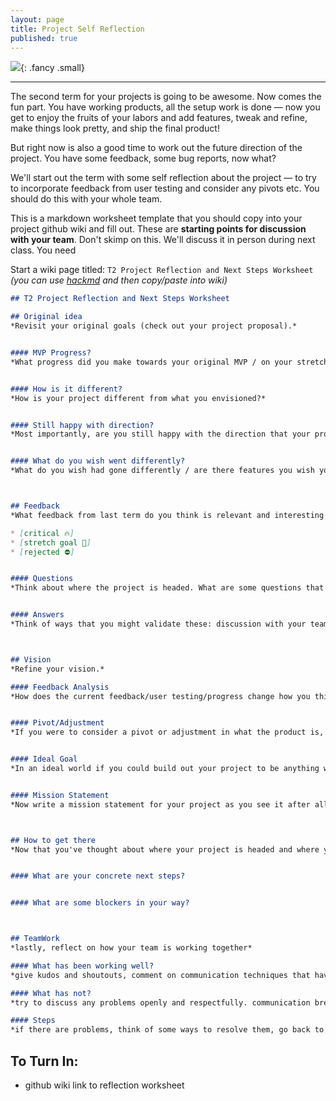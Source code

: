 ```yaml
---
layout: page
title: Project Self Reflection
published: true
---
```



![](https://media.giphy.com/media/DcEACcTTKsvUk/giphy.gif){: .fancy .small}

<hr>


The second term for your projects is going to be awesome. Now comes the fun part. You have working products, all the setup work is done — now you get to enjoy the fruits of your labors and add features, tweak and refine, make things look pretty, and ship the final product!

But right now is also a good time to work out the future direction of the project.  You have some feedback, some bug reports, now what?  

We'll start out the term with some self reflection about the project — to try to incorporate feedback from user testing and consider any pivots etc. You should do this with your whole team. 

This is a markdown worksheet template that you should copy into your project github wiki and fill out. These are **starting points for discussion with your team**. Don't skimp on this.  We'll discuss it in person during next class. You need

Start a wiki page titled:  `T2 Project Reflection and Next Steps Worksheet`
*(you can use [hackmd](https://hackmd.io) and then copy/paste into wiki)*

```markdown
## T2 Project Reflection and Next Steps Worksheet

## Original idea
*Revisit your original goals (check out your project proposal).*


#### MVP Progress? 
*What progress did you make towards your original MVP / on your stretch goals?*


#### How is it different?
*How is your project different from what you envisioned?*


#### Still happy with direction?
*Most importantly, are you still happy with the direction that your project is headed?*


#### What do you wish went differently?
*What do you wish had gone differently / are there features you wish you hadn't made or made differently?*



## Feedback
*What feedback from last term do you think is relevant and interesting to incorporate. List your feedback broadly and label them with how they stack up for your vision. These may already be in ZenHub but after this discussion they should be.*

* [critical 🔥]
* [stretch goal 🍦]
* [rejected ⛔]


#### Questions
*Think about where the project is headed. What are some questions that you/users/me have about direction/features/functionality that could use some validation?*


#### Answers
*Think of ways that you might validate these: discussion with your team, advice from me, polling the class, asking users, and/or collecting and analyzing usage data. Write down some ideas here. This isn't how to validate your project as a whole, but about specific feedback/features.*



## Vision
*Refine your vision.*

#### Feedback Analysis
*How does the current feedback/user testing/progress change how you think about the direction of the project?*


#### Pivot/Adjustment
*If you were to consider a pivot or adjustment in what the product is, what would it be?*


#### Ideal Goal
*In an ideal world if you could build out your project to be anything without any constraints of time or skill what would you want to do? Dream big — you can do more than you think. Try to push the limits. This does **not** commit you to anything, so don't worry about overpromising, this is to get you dream about where you **really** want your project to go without constraints. Please don't skimp on this part.*


#### Mission Statement
*Now write a mission statement for your project as you see it after all of this great brain activity. Just a few sentences suffices.*



## How to get there
*Now that you've thought about where your project is headed and where you want it to go write down how might approach getting there.*


#### What are your concrete next steps?


#### What are some blockers in your way? 



## TeamWork 
*lastly, reflect on how your team is working together*

#### What has been working well?
*give kudos and shoutouts, comment on communication techniques that have worked, pr review practices, etc*

#### What has not?
*try to discuss any problems openly and respectfully. communication breakdowns? are some teammembers taking others tasks for themselves? etc*

#### Steps
*if there are problems, think of some ways to resolve them, go back to your team contract from last term to see what you said you would do for resolution*

```


## To Turn In:
* github wiki link to reflection worksheet
<!-- * don't forget team selfie (prove you met in person, photoshopping allowed in small quantities) -->
